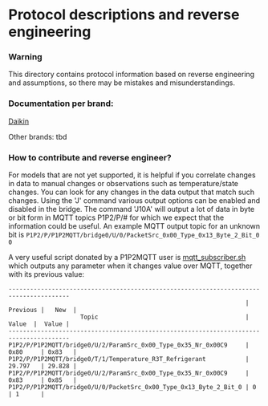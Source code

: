 # Protocol descriptions and reverse engineering

### Warning

This directory contains protocol information based on reverse engineering and assumptions, so there may be mistakes and misunderstandings.

### Documentation per brand:

[Daikin](README-Daikin.md)

Other brands: tbd

### How to contribute and reverse engineer?

For models that are not yet supported, it is helpful if you correlate changes in data to manual changes or observations such as temperature/state changes. You can look for any changes in the data output that match such changes. Using the 'J' command various output options can be enabled and disabled in the bridge. The command 'J10A' will output a lot of data in byte or bit form in MQTT topics P1P2/P/# for which we expect that the information could be useful. An example MQTT output topic for an unknown bit is `P1P2/P/P1P2MQTT/bridge0/U/0/PacketSrc_0x00_Type_0x13_Byte_2_Bit_0 0`

A very useful script donated by a P1P2MQTT user is [mqtt_subscriber.sh](mqtt_subscriber.sh) which outputs any parameter when it changes value over MQTT, together with its previous value:

~~~
---------------------------------------------------------------------------------------
                                                                  | Previous |   New  |
                    Topic                                         |   Value  |  Value |
---------------------------------------------------------------------------------------
P1P2/P/P1P2MQTT/bridge0/U/2/ParamSrc_0x00_Type_0x35_Nr_0x00C9     | 0x80     | 0x83   |
P1P2/P/P1P2MQTT/bridge0/T/1/Temperature_R3T_Refrigerant           | 29.797   | 29.828 |
P1P2/P/P1P2MQTT/bridge0/U/2/ParamSrc_0x00_Type_0x35_Nr_0x00C9     | 0x83     | 0x85   |
P1P2/P/P1P2MQTT/bridge0/U/0/PacketSrc_0x00_Type_0x13_Byte_2_Bit_0 | 0        | 1      |
~~~
